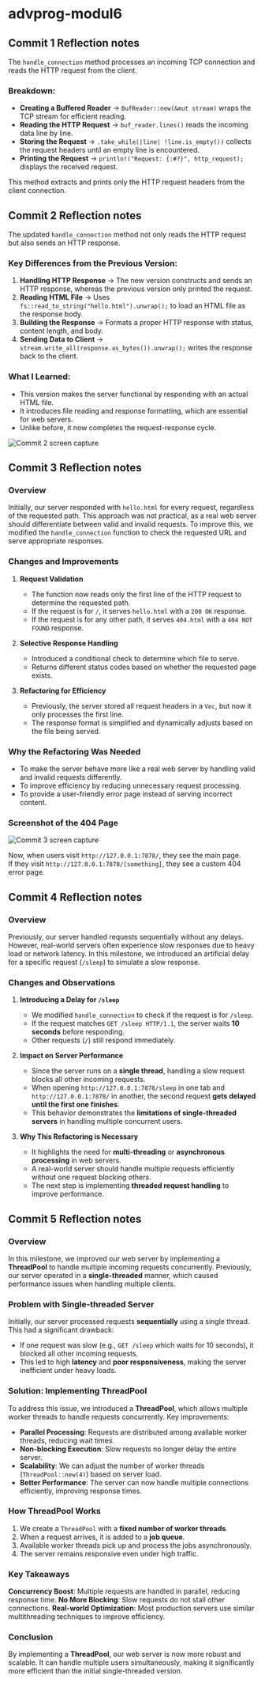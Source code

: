 # advprog-modul6

## Commit 1 Reflection notes

The `handle_connection` method processes an incoming TCP connection and reads the HTTP request from the client.

### Breakdown:
- **Creating a Buffered Reader** → `BufReader::new(&mut stream)` wraps the TCP stream for efficient reading.
- **Reading the HTTP Request** → `buf_reader.lines()` reads the incoming data line by line.
- **Storing the Request** → `.take_while(|line| !line.is_empty())` collects the request headers until an empty line is encountered.
- **Printing the Request** → `println!("Request: {:#?}", http_request);` displays the received request.

This method extracts and prints only the HTTP request headers from the client connection.

## Commit 2 Reflection notes

The updated `handle_connection` method not only reads the HTTP request but also sends an HTTP response.  

### Key Differences from the Previous Version:
1. **Handling HTTP Response** → The new version constructs and sends an HTTP response, whereas the previous version only printed the request.
2. **Reading HTML File** → Uses `fs::read_to_string("hello.html").unwrap();` to load an HTML file as the response body.
3. **Building the Response** → Formats a proper HTTP response with status, content length, and body.
4. **Sending Data to Client** → `stream.write_all(response.as_bytes()).unwrap();` writes the response back to the client.

### What I Learned:
- This version makes the server functional by responding with an actual HTML file.
- It introduces file reading and response formatting, which are essential for web servers.
- Unlike before, it now completes the request-response cycle.

![Commit 2 screen capture](/img/commit2.png)

## Commit 3 Reflection notes

### Overview
Initially, our server responded with `hello.html` for every request, regardless of the requested path. This approach was not practical, as a real web server should differentiate between valid and invalid requests. To improve this, we modified the `handle_connection` function to check the requested URL and serve appropriate responses.

### Changes and Improvements
1. **Request Validation**  
   - The function now reads only the first line of the HTTP request to determine the requested path.
   - If the request is for `/`, it serves `hello.html` with a `200 OK` response.
   - If the request is for any other path, it serves `404.html` with a `404 NOT FOUND` response.

2. **Selective Response Handling**  
   - Introduced a conditional check to determine which file to serve.
   - Returns different status codes based on whether the requested page exists.

3. **Refactoring for Efficiency**  
   - Previously, the server stored all request headers in a `Vec`, but now it only processes the first line.
   - The response format is simplified and dynamically adjusts based on the file being served.

### Why the Refactoring Was Needed
- To make the server behave more like a real web server by handling valid and invalid requests differently.
- To improve efficiency by reducing unnecessary request processing.
- To provide a user-friendly error page instead of serving incorrect content.

### Screenshot of the 404 Page
![Commit 3 screen capture](/img/commit3.png)

Now, when users visit `http://127.0.0.1:7878/`, they see the main page.  
If they visit `http://127.0.0.1:7878/[something]`, they see a custom 404 error page.

## Commit 4 Reflection notes

### Overview
Previously, our server handled requests sequentially without any delays. However, real-world servers often experience slow responses due to heavy load or network latency. In this milestone, we introduced an artificial delay for a specific request (`/sleep`) to simulate a slow response.

### Changes and Observations
1. **Introducing a Delay for `/sleep`**
   - We modified `handle_connection` to check if the request is for `/sleep`.
   - If the request matches `GET /sleep HTTP/1.1`, the server waits **10 seconds** before responding.
   - Other requests (`/`) still respond immediately.

2. **Impact on Server Performance**
   - Since the server runs on a **single thread**, handling a slow request blocks all other incoming requests.
   - When opening `http://127.0.0.1:7878/sleep` in one tab and `http://127.0.0.1:7878/` in another, the second request **gets delayed until the first one finishes**.
   - This behavior demonstrates the **limitations of single-threaded servers** in handling multiple concurrent users.

3. **Why This Refactoring is Necessary**
   - It highlights the need for **multi-threading** or **asynchronous processing** in web servers.
   - A real-world server should handle multiple requests efficiently without one request blocking others.
   - The next step is implementing **threaded request handling** to improve performance.

## Commit 5 Reflection notes

### Overview
In this milestone, we improved our web server by implementing a **ThreadPool** to handle multiple incoming requests concurrently. Previously, our server operated in a **single-threaded** manner, which caused performance issues when handling multiple clients.

### Problem with Single-threaded Server
Initially, our server processed requests **sequentially** using a single thread. This had a significant drawback:
- If one request was slow (e.g., `GET /sleep` which waits for 10 seconds), it blocked all other incoming requests.
- This led to high **latency** and **poor responsiveness**, making the server inefficient under heavy loads.

### Solution: Implementing ThreadPool
To address this issue, we introduced a **ThreadPool**, which allows multiple worker threads to handle requests concurrently. Key improvements:
- **Parallel Processing**: Requests are distributed among available worker threads, reducing wait times.
- **Non-blocking Execution**: Slow requests no longer delay the entire server.
- **Scalability**: We can adjust the number of worker threads (`ThreadPool::new(4)`) based on server load.
- **Better Performance**: The server can now handle multiple connections efficiently, improving response times.

### How ThreadPool Works
1. We create a `ThreadPool` with a **fixed number of worker threads**.
2. When a request arrives, it is added to a **job queue**.
3. Available worker threads pick up and process the jobs asynchronously.
4. The server remains responsive even under high traffic.

### Key Takeaways
 **Concurrency Boost**: Multiple requests are handled in parallel, reducing response time.
 **No More Blocking**: Slow requests do not stall other connections.
 **Real-world Optimization**: Most production servers use similar multithreading techniques to improve efficiency.

### Conclusion
By implementing a **ThreadPool**, our web server is now more robust and scalable. It can handle multiple users simultaneously, making it significantly more efficient than the initial single-threaded version. 

